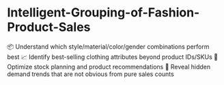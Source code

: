 # Intelligent-Grouping-of-Fashion-Product-Sales
📦 Understand which style/material/color/gender combinations perform best 📈 Identify best-selling clothing attributes beyond product IDs/SKUs 🛒 Optimize stock planning and product recommendations 🧠 Reveal hidden demand trends that are not obvious from pure sales counts
